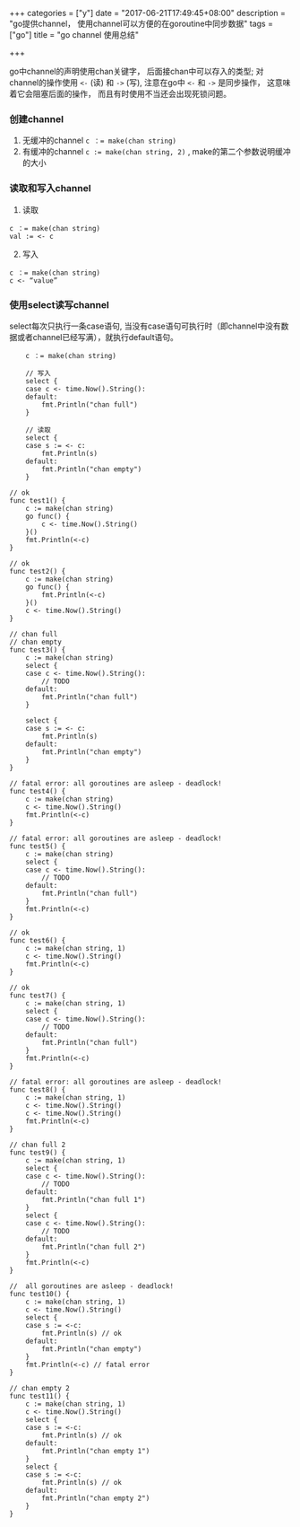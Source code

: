 +++
categories = ["y"]
date = "2017-06-21T17:49:45+08:00"
description = "go提供channel， 使用channel可以方便的在goroutine中同步数据"
tags = ["go"]
title = "go channel 使用总结"

+++

go中channel的声明使用chan关键字， 后面接chan中可以存入的类型; 对channel的操作使用 `<-` (读) 和 `->` (写), 注意在go中  `<-` 和 `->` 是同步操作， 这意味着它会阻塞后面的操作， 而且有时使用不当还会出现死锁问题。


### 创建channel  
1. 无缓冲的channel `c ：= make(chan string)`  
2. 有缓冲的channel `c := make(chan string, 2)` , make的第二个参数说明缓冲的大小  


### 读取和写入channel  
1. 读取  

```
c ：= make(chan string)
val := <- c
```

2. 写入  

```
c ：= make(chan string)
c <- “value”
```

### 使用select读写channel  
select每次只执行一条case语句, 当没有case语句可执行时（即channel中没有数据或者channel已经写满），就执行default语句。  

```
    c ：= make(chan string)
    
    // 写入
	select {
	case c <- time.Now().String():
	default:
		fmt.Println("chan full")
	}
    
    // 读取
    select {
	case s := <- c:
		fmt.Println(s)
	default:
		fmt.Println("chan empty")
	}
```

```
// ok
func test1() {
	c := make(chan string)
	go func() {
		c <- time.Now().String()
	}()
	fmt.Println(<-c)
}
```

```
// ok
func test2() {
	c := make(chan string)
	go func() {
        fmt.Println(<-c)
	}()
	c <- time.Now().String()
}
```

```
// chan full
// chan empty
func test3() {
	c := make(chan string)
	select {
	case c <- time.Now().String():
		// TODO
	default:
		fmt.Println("chan full")
	}
    
    select {
	case s := <- c:
		fmt.Println(s)
	default:
		fmt.Println("chan empty")
	}
}
```

```
// fatal error: all goroutines are asleep - deadlock!
func test4() {
	c := make(chan string)
	c <- time.Now().String()
	fmt.Println(<-c)
}
```

```
// fatal error: all goroutines are asleep - deadlock!
func test5() {
	c := make(chan string)
	select {
	case c <- time.Now().String():
		// TODO
	default:
		fmt.Println("chan full")
	}
	fmt.Println(<-c)
}
```

```
// ok
func test6() {
	c := make(chan string, 1)
	c <- time.Now().String()
	fmt.Println(<-c)
}
```

```
// ok
func test7() {
	c := make(chan string, 1)
	select {
	case c <- time.Now().String():
		// TODO
	default:
		fmt.Println("chan full")
	}
	fmt.Println(<-c)
}
```

```
// fatal error: all goroutines are asleep - deadlock!
func test8() {
	c := make(chan string, 1)
	c <- time.Now().String()
    c <- time.Now().String()
	fmt.Println(<-c)
}
```

```
// chan full 2
func test9() {
	c := make(chan string, 1)
	select {
	case c <- time.Now().String():
		// TODO
	default:
		fmt.Println("chan full 1")
	}
    select {
	case c <- time.Now().String():
		// TODO
	default:
		fmt.Println("chan full 2")
	}
	fmt.Println(<-c)
}
```

```
//  all goroutines are asleep - deadlock!
func test10() {
	c := make(chan string, 1)
	c <- time.Now().String()
    select {
    case s := <-c:
        fmt.Println(s) // ok
    default:
        fmt.Println("chan empty")
    }
	fmt.Println(<-c) // fatal error
}
```

```
// chan empty 2
func test11() {
	c := make(chan string, 1)
	c <- time.Now().String()
    select {
    case s := <-c:
        fmt.Println(s) // ok
    default:
        fmt.Println("chan empty 1")
    }
    select {
    case s := <-c:
        fmt.Println(s) // ok
    default:
        fmt.Println("chan empty 2")
    }
}
```